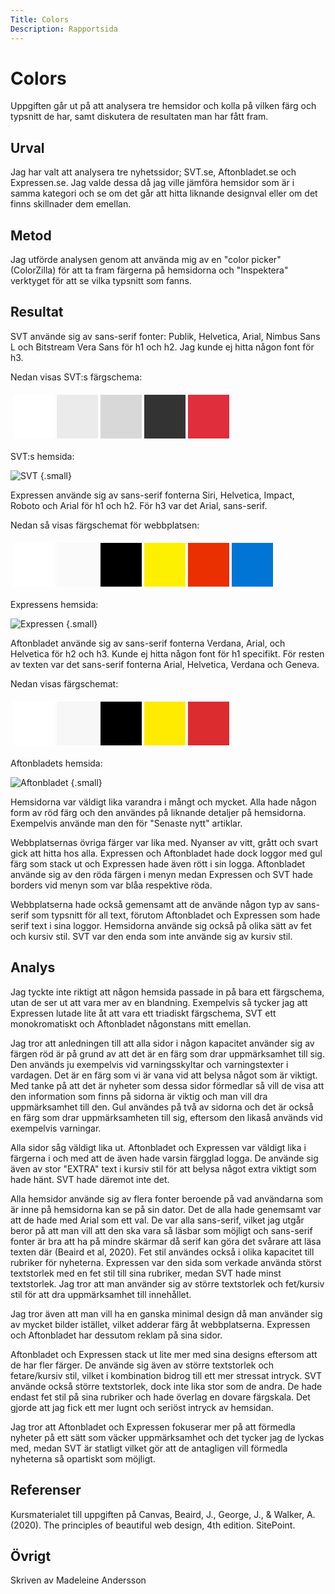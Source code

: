 ```yaml
---
Title: Colors
Description: Rapportsida
---
```


Colors
=======================

Uppgiften går ut på att analysera tre hemsidor och kolla på vilken färg och typsnitt de har, samt diskutera de resultaten man har fått fram. 

Urval
-----------------------

Jag har valt att analysera tre nyhetssidor; SVT.se, Aftonbladet.se och Expressen.se. Jag valde dessa då jag ville jämföra hemsidor som är i samma kategori och se 
om det går att hitta liknande designval eller om det finns skillnader dem emellan.

Metod
-----------------------

Jag utförde analysen genom att använda mig av en "color picker" (ColorZilla) för att ta fram färgerna på hemsidorna och "Inspektera" verktyget för att se vilka typsnitt som fanns. 

Resultat
-----------------------


SVT använde sig av sans-serif fonter: Publik, Helvetica, Arial, Nimbus Sans L och Bitstream Vera Sans för h1 och h2. Jag kunde ej hitta någon font för h3. 

Nedan visas SVT:s färgschema: 

<table style="border-spacing: 4px; border-collapse: separate">
<tr>
<td style="height: 70px; width: 50px; background-color: #FFFFFF">
<td style="height: 70px; width: 50px; background-color: #EBEBEB">
<td style="height: 70px; width: 50px; background-color: #D8D8D8">
<td style="height: 70px; width: 50px; background-color: #333333">
<td style="height: 70px; width: 50px; background-color: #E02E3D">
</tr>
</table>

SVT:s hemsida:

![SVT](%assets_url%/img/SVT.png) {.small}


Expressen använde sig av sans-serif fonterna Siri, Helvetica, Impact, Roboto och Arial för h1 och h2. 
För h3 var det Arial, sans-serif. 

Nedan så visas färgschemat för webbplatsen: 

<table style="border-spacing: 4px; border-collapse: separate">
<tr>
<td style="height: 70px; width: 50px; background-color: #FFFFFF">
<td style="height: 70px; width: 50px; background-color: #FAFAFA">
<td style="height: 70px; width: 50px; background-color: #000000">
<td style="height: 70px; width: 50px; background-color: #FDF001">
<td style="height: 70px; width: 50px; background-color: #EA2F00">
<td style="height: 70px; width: 50px; background-color: #0075d6">
</tr>
</table>

Expressens hemsida: 

![Expressen](%assets_url%/img/Expressen.png) {.small}

Aftonbladet använde sig av sans-serif fonterna Verdana, Arial, och Helvetica för h2 och h3. Kunde ej hitta någon font för h1 specifikt. 
För resten av texten var det sans-serif fonterna Arial, Helvetica, Verdana och Geneva.

Nedan visas färgschemat:

<table style="border-spacing: 4px; border-collapse: separate">
<tr>
<td style="height: 70px; width: 50px; background-color: #FFFFFF">
<td style="height: 70px; width: 50px; background-color: #F7F7F7">
<td style="height: 70px; width: 50px; background-color: #000000">
<td style="height: 70px; width: 50px; background-color: #FFEB00">
<td style="height: 70px; width: 50px; background-color: #DD2C2F">
</tr>
</table>

Aftonbladets hemsida: 

![Aftonbladet](%assets_url%/img/Aftonbladet.png) {.small}

Hemsidorna var väldigt lika varandra i mångt och mycket. Alla hade någon form av röd färg och den användes på liknande detaljer på hemsidorna. Exempelvis använde man den för "Senaste nytt" artiklar.

Webbplatsernas övriga färger var lika med. Nyanser av vitt, grått och svart gick att hitta hos alla. Expressen och Aftonbladet hade dock loggor med gul färg som stack ut och Expressen hade även rött i sin logga. Aftonbladet använde sig av den röda färgen i menyn medan Expressen och SVT hade borders vid menyn som var blåa respektive röda. 

Webbplatserna hade också gemensamt att de använde någon typ av sans-serif som typsnitt för all text, förutom Aftonbladet och Expressen som hade serif text i sina loggor. Hemsidorna använde sig också på olika sätt av fet och kursiv stil. SVT var den enda som inte använde sig av kursiv stil.


Analys
-----------------------

Jag tyckte inte riktigt att någon hemsida passade in på bara ett färgschema, utan de ser ut att vara mer av en blandning. Exempelvis så tycker jag att Expressen lutade lite åt att vara ett triadiskt färgschema, SVT ett monokromatiskt och Aftonbladet någonstans mitt emellan. 

Jag tror att anledningen till att alla sidor i någon kapacitet använder sig av färgen röd är på grund av att det är en färg som drar uppmärksamhet till sig. Den används ju exempelvis vid 
varningsskyltar och varningstexter i vardagen. Det är en färg som vi är vana vid att belysa något som är viktigt. Med tanke på att det är nyheter som dessa sidor förmedlar så vill de visa att den information som finns på sidorna är viktig och man vill dra uppmärksamhet till den. Gul användes på två av sidorna och det är också en färg som drar uppmärksamheten till sig, eftersom den likaså används vid exempelvis varningar. 

Alla sidor såg väldigt lika ut. Aftonbladet och Expressen var väldigt lika i färgerna i och med att de även hade varsin färgglad logga. De använde sig även av stor "EXTRA"
text i kursiv stil för att belysa något extra viktigt som hade hänt. SVT hade däremot inte det. 

Alla hemsidor använde sig av flera fonter beroende på vad användarna som är inne på hemsidorna kan se på sin dator. Det de alla hade genemsamt var att de hade med Arial som ett val. De var alla sans-serif, vilket jag utgår beror på att man vill att den ska vara så läsbar som möjligt och sans-serif fonter är bra att ha på mindre skärmar då serif kan göra det svårare att läsa texten där (Beaird et al, 2020). Fet stil användes också i olika kapacitet till rubriker för nyheterna. Expressen var den sida som verkade använda störst textstorlek med en fet stil till sina rubriker, medan SVT hade minst textstorlek. Jag tror att man använder sig av större textstorlek och fet/kursiv stil för att dra uppmärksamhet till innehållet. 

Jag tror även att man vill ha en ganska minimal design då man använder sig av mycket bilder istället, vilket adderar färg åt webbplatserna. Expressen och Aftonbladet har dessutom reklam på sina sidor. 

Aftonbladet och Expressen stack ut lite mer med sina designs eftersom att de har fler färger. De använde sig även av större textstorlek och fetare/kursiv stil, vilket i kombination bidrog till ett mer stressat intryck. SVT använde också större textstorlek, dock inte lika stor som de andra. De hade endast fet stil på sina rubriker och hade överlag en dovare färgskala. Det gjorde att jag fick ett mer lugnt och seriöst intryck av hemsidan. 

Jag tror att Aftonbladet och Expressen fokuserar mer på att förmedla nyheter på ett sätt som väcker uppmärksamhet och det tycker jag de lyckas med, medan SVT är statligt vilket gör att de antagligen vill förmedla nyheterna så opartiskt som möjligt.


Referenser
-----------------------
Kursmaterialet till uppgiften på Canvas, Beaird, J., George, J., & Walker, A. (2020). The principles of beautiful web design, 4th edition. SitePoint.


Övrigt
-----------------------
Skriven av Madeleine Andersson 
